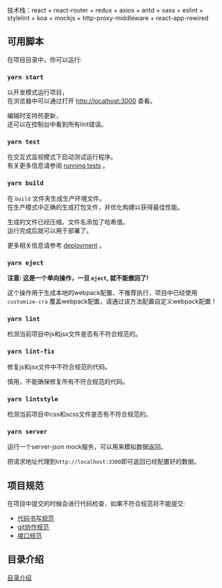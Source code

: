 技术栈：react + react-router + redux + axios + antd + sass + eslint + stylelint + koa + mockjs + http-proxy-middleware + react-app-rewired



## 可用脚本

在项目目录中，你可以运行:

### `yarn start`

以开发模式运行项目，<br />在浏览器中可以通过打开 [http://localhost:3000](http://localhost:3000) 查看。

编辑时支持热更新，<br />
还可以在控制台中看到所有lint错误。

### `yarn test`

在交互式监视模式下启动测试运行程序。<br />
有关更多信息请参阅 [running tests](https://facebook.github.io/create-react-app/docs/running-tests) 。

### `yarn build`

在 `build` 文件夹生成生产环境文件。<br />
在生产模式中正确的生成打包文件，并优化构建以获得最佳性能。

生成的文件已经压缩，文件名添加了哈希值。<br />
运行完成后就可以用于部署了。

更多相关信息请参考 [deployment](https://facebook.github.io/create-react-app/docs/deployment) 。

### `yarn eject`

**注意: 这是一个单向操作，一旦 `eject`, 就不能撤回了!**

这个操作用于生成本地的webpack配置，不推荐执行，项目中已经使用 `customize-cra` 覆盖webpack配置，请通过该方法配置自定义webpack配置！

### `yarn lint`

检测当前项目中js和jsx文件是否有不符合规范的。

### `yarn lint-fix`

修复js和jsx文件中不符合规范的代码。

慎用，不能确保修复所有不符合规范的代码。

### `yarn lintstyle`

检测当前项目中css和scss文件是否有不符合规范的。

### `yarn server`

运行一个server-json mock服务，可以用来模拟数据返回。

把请求地址代理到`http://localhost:3300`即可返回已经配置好的数据。



## 项目规范

在项目中提交的时候会进行代码检查，如果不符合规范将不能提交:

- [代码书写规范](./doc/code-standard.md)
- [git协作规范](./doc/git-standard.md)
- [接口规范](./doc/api-standard.md)



## 目录介绍

[目录介绍](./doc/directory.md)

